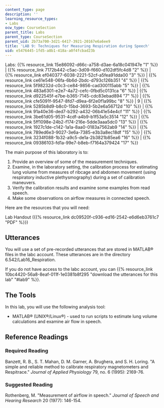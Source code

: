 ```yaml
---
content_type: page
description: ''
learning_resource_types:
- Labs
ocw_type: CourseSection
parent_title: Labs
parent_type: CourseSection
parent_uid: 2b73a700-3d21-6417-3921-20167e6a6ee9
title: 'LAB 9: Techniques for Measuring Respiration during Speech'
uid: e5476445-1fd5-a8b1-418a-a0f4fcbad23b
---
```


Labs: {{% resource_link 15e86092-d66c-a758-d3ae-6a18c041947e "1" %}} | {{% resource_link 7172b442-c5ac-3d09-f660-d102df5fc4d8 "2" %}} | {{% resource_link ef040377-6038-2221-52cf-a5fea91dda00 "3" %}} | {{% resource_link ce61e548-06fa-6b6d-2bdc-d793c126b351 "4" %}} | {{% resource_link 5f98232d-c0c3-ce84-9856-cad300115abb "5" %}} | {{% resource_link 483a6301-e2e7-4a72-cefc-0fbd5c0131ca "6" %}} | {{% resource_link d922545f-e7be-b365-7145-cdc83ebad894 "7" %}} | {{% resource_link cfe5091f-9547-8fd7-d9ea-6f2e0f1a99bc "8" %}} | 9 | {{% resource_link 5285b8d9-b8c0-15bd-3693-5b2e6a56712d "10" %}} | {{% resource_link 91a40e36-ded7-b292-a432-06b41e54e4cf "11" %}} | {{% resource_link 3be61d05-9531-4cdf-a4b9-b1f53a5c3514 "12" %}} | {{% resource_link 5ff1098e-24b2-f174-216e-5dde3aaa5dc0 "13" %}} | {{% resource_link 1927c1de-c142-1a1a-8aa0-0183a7562ab9 "14" %}} | {{% resource_link 789ed6e3-9027-3e6a-7385-e3b3a8ec18df "15" %}} | {{% resource_link 3234f088-1b32-a9c5-de1a-2b3821b85ea6 "16" %}} | {{% resource_link 09386103-fd1a-99e7-b8eb-f7164a379424 "17" %}}

The main purpose of this laboratory is to:

1.  Provide an overview of some of the measurement techniques.
2.  Examine, in the laboratory setting, the calibration process for estimating lung volume from measures of ribcage and abdomen movement (using respiratory inductive plethysmography) during a set of calibration maneuvers.
3.  Verify the calibration results and examine some examples from read speech.
4.  Make some observations on airflow measures in connected speech.

Here are the resources that you will need:

Lab Handout ({{% resource_link dc09520f-c936-ed16-2542-e6d6eb3761c7 "PDF" %}})

Utterances
----------

You will use a set of pre-recorded utterances that are stored in MATLAB® files in the labc account. These utterances are in the directory 6.542/Lab16\_Respiration.

If you do not have access to the labc account, you can {{% resource_link 10bc4420-56a8-8eaf-011f-1e0381b8f295 "download the utterances for this lab" "#lab9" %}}.

The Tools
---------

In this lab, you will use the following analysis tool:

*   MATLAB® (UNIX®/Linux®) - used to run scripts to estimate lung volume calculations and examine air flow in speech.

Reference Readings
------------------

### Required Reading

Banzett, R. B., S. T. Mahan, D. M. Garner, A. Brughera, and S. H. Loring. "A simple and reliable method to calibrate respiratory magnetometers and Respitrace." _Journal of Applied Physiology_ 79, no. 6 (1995): 2169-76.

### Suggested Reading

Rothenberg, M. "Measurement of airflow in speech." _Journal of Speech and Hearing Research_ 20 (1977): 146-154.